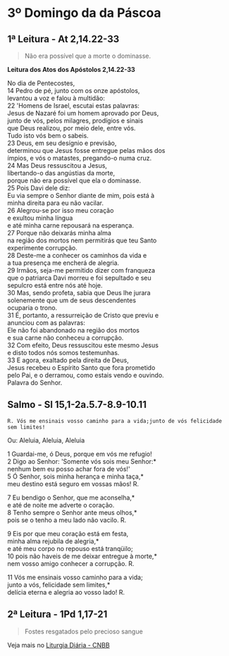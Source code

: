 # 3º Domingo da da Páscoa

## 1ª Leitura - At 2,14.22-33

> Não era possível que a morte o dominasse.

**Leitura dos Atos dos Apóstolos 2,14.22-33**

No dia de Pentecostes,    
14 Pedro de pé, junto com os onze apóstolos,   
 levantou a voz e falou à multidão:    
22 'Homens de Israel, escutai estas palavras:   
 Jesus de Nazaré foi um homem aprovado por Deus,   
 junto de vós, pelos milagres, prodígios e sinais   
 que Deus realizou, por meio dele, entre vós.   
 Tudo isto vós bem o sabeis.    
23 Deus, em seu desígnio e previsão,   
 determinou que Jesus fosse entregue pelas mãos dos    
 ímpios, e vós o matastes, pregando-o numa cruz.    
24 Mas Deus ressuscitou a Jesus,   
 libertando-o das angústias da morte,   
 porque não era possível que ela o dominasse.    
25 Pois Davi dele diz:   
 Eu via sempre o Senhor diante de mim, pois está à   
 minha direita para eu não vacilar.    
26 Alegrou-se por isso meu coração   
 e exultou minha língua   
 e até minha carne repousará na esperança.    
27 Porque não deixarás minha alma   
 na região dos mortos nem permitirás que teu Santo   
 experimente corrupção.    
28 Deste-me a conhecer os caminhos da vida e   
 a tua presença me encherá de alegria.    
29 Irmãos, seja-me permitido dizer com franqueza   
 que o patriarca Davi morreu e foi sepultado e seu   
 sepulcro está entre nós até hoje.    
30 Mas, sendo profeta, sabia que Deus lhe jurara   
 solenemente que um de seus descendentes   
 ocuparia o trono.    
31 É, portanto, a ressurreição de Cristo que previu e   
 anunciou com as palavras:   
 Ele não foi abandonado na região dos mortos   
 e sua carne não conheceu a corrupção.    
32 Com efeito, Deus ressuscitou este mesmo Jesus   
 e disto todos nós somos testemunhas.    
33 E agora, exaltado pela direita de Deus,   
 Jesus recebeu o Espírito Santo que fora prometido   
 pelo Pai, e o derramou, como estais vendo e ouvindo.   
 Palavra do Senhor.

## Salmo - Sl 15,1-2a.5.7-8.9-10.11

`R. Vós me ensinais vosso caminho para a vida;junto de vós felicidade sem limites!`

Ou: Aleluia, Aleluia, Aleluia   
  
1 Guardai-me, ó Deus, porque em vós me refugio!    
2 Digo ao Senhor: 'Somente vós sois meu Senhor:*   
 nenhum bem eu posso achar fora de vós!'    
5 Ó Senhor, sois minha herança e minha taça,*   
 meu destino está seguro em vossas mãos! R.   
  
7 Eu bendigo o Senhor, que me aconselha,*   
 e até de noite me adverte o coração.    
8 Tenho sempre o Senhor ante meus olhos,*   
 pois se o tenho a meu lado não vacilo. R.   
  
9 Eis por que meu coração está em festa,   
 minha alma rejubila de alegria,*   
 e até meu corpo no repouso está tranqüilo;    
10 pois não haveis de me deixar entregue à morte,*   
 nem vosso amigo conhecer a corrupção.  R.   
  
11 Vós me ensinais vosso caminho para a vida;    
 junto a vós, felicidade sem limites,*   
 delícia eterna e alegria ao vosso lado! R.

## 2ª Leitura - 1Pd 1,17-21

> Fostes resgatados pelo precioso sangue



Veja mais no [Liturgia Diária - CNBB](http://liturgiadiaria.cnbb.org.br/app/user/user/UserView.php?ano=2017&mes=4&dia=30)